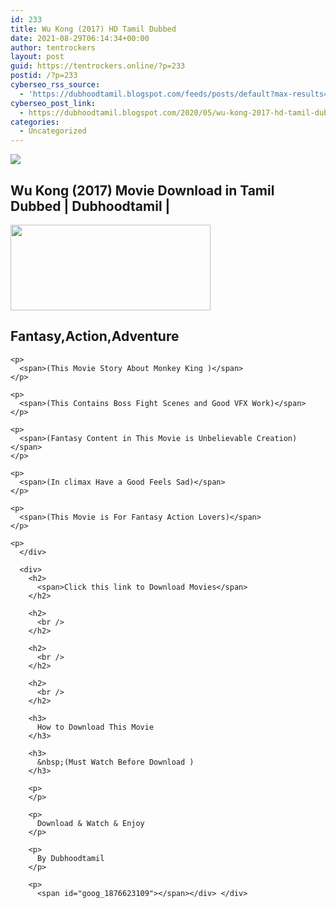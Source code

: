 ```yaml
---
id: 233
title: Wu Kong (2017) HD Tamil Dubbed
date: 2021-08-29T06:14:34+00:00
author: tentrockers
layout: post
guid: https://tentrockers.online/?p=233
postid: /?p=233
cyberseo_rss_source:
  - 'https://dubhoodtamil.blogspot.com/feeds/posts/default?max-results=150&start-index=301'
cyberseo_post_link:
  - https://dubhoodtamil.blogspot.com/2020/05/wu-kong-2017-hd-tamil-dubbed.html
categories:
  - Uncategorized
---
```

<div class="media_block">
  <img src="https://1.bp.blogspot.com/-3YnYZqGZ59w/XqwYzrRzLNI/AAAAAAAAA-Q/R5bcyMNTFYEuwgjlGp4u3HFKhCs0xlaegCNcBGAsYHQ/s72-c/MV5BMWNmNTU1ZWQtOTFiOC00ZTI0LWEzOGEtMjE5ZjY0NjNlM2UyXkEyXkFqcGdeQXVyNzI1NzMxNzM%2540._V1_QL50_.jpg" class="media_thumbnail" />
</div>

<div dir="ltr" trbidi="on" readability="10.773547094188">
  <p>
    <h2>
      <span>Wu Kong (2017) Movie Download in Tamil Dubbed | Dubhoodtamil |</span>
    </h2>
  </p>
  
  <div class="separator">
    <a href="https://1.bp.blogspot.com/-3YnYZqGZ59w/XqwYzrRzLNI/AAAAAAAAA-Q/R5bcyMNTFYEuwgjlGp4u3HFKhCs0xlaegCNcBGAsYHQ/s1600/MV5BMWNmNTU1ZWQtOTFiOC00ZTI0LWEzOGEtMjE5ZjY0NjNlM2UyXkEyXkFqcGdeQXVyNzI1NzMxNzM%2540._V1_QL50_.jpg" imageanchor="1"><img loading="lazy" border="0" data-original-height="688" data-original-width="1600" height="137" src="https://1.bp.blogspot.com/-3YnYZqGZ59w/XqwYzrRzLNI/AAAAAAAAA-Q/R5bcyMNTFYEuwgjlGp4u3HFKhCs0xlaegCNcBGAsYHQ/s320/MV5BMWNmNTU1ZWQtOTFiOC00ZTI0LWEzOGEtMjE5ZjY0NjNlM2UyXkEyXkFqcGdeQXVyNzI1NzMxNzM%2540._V1_QL50_.jpg" width="320" /></a>
  </div>
  
  <div readability="15">
    <h2>
      <span>Fantasy,Action,Adventure</span>
    </h2>
    
    <p>
      <span>(This Movie Story About Monkey King )</span>
    </p>
    
    <p>
      <span>(This Contains Boss Fight Scenes and Good VFX Work)</span>
    </p>
    
    <p>
      <span>(Fantasy Content in This Movie is Unbelievable Creation)</span>
    </p>
    
    <p>
      <span>(In climax Have a Good Feels Sad)</span>
    </p>
    
    <p>
      <span>(This Movie is For Fantasy Action Lovers)</span>
    </p>
    
    <p>
      </div> 
      
      <div>
        <h2>
          <span>Click this link to Download Movies</span>
        </h2>
        
        <h2>
          <br />
        </h2>
        
        <h2>
          <br />
        </h2>
        
        <h2>
          <br />
        </h2>
        
        <h3>
          How to Download This Movie
        </h3>
        
        <h3>
          &nbsp;(Must Watch Before Download )
        </h3>
        
        <p>
        </p>
        
        <p>
          Download & Watch & Enjoy
        </p>
        
        <p>
          By Dubhoodtamil
        </p>
        
        <p>
          <span id="goog_1876623109"></span></div> </div>